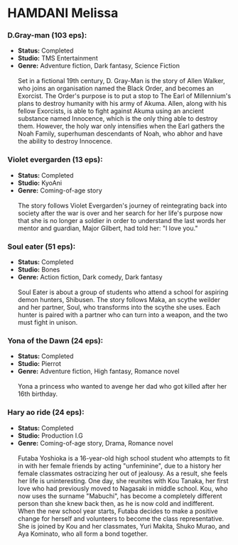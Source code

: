 # HAMDANI Melissa

### D.Gray-man (103 eps):  
* **Status:** Completed<br/> 
* **Studio:** TMS Entertainment <br/>
* **Genre:** Adventure fiction, Dark fantasy, Science Fiction <br/><br/> 
Set in a fictional 19th century, D. Gray-Man is the story of Allen Walker, who joins an organisation named the Black Order, and becomes an Exorcist. The Order's purpose is to put a stop to The Earl of Millennium's plans to destroy humanity with his army of Akuma.
Allen, along with his fellow Exorcists, is able to fight against Akuma using an ancient substance named Innocence, which is the only thing able to destroy them. However, the holy war only intensifies when the Earl gathers the Noah Family, superhuman descendants of Noah, who abhor and have the ability to destroy Innocence.

### Violet evergarden (13 eps):  
* **Status:** Completed<br/> 
* **Studio:** KyoAni <br/>
* **Genre:** Coming-of-age story <br/><br/> 
The story follows Violet Evergarden's journey of reintegrating back into society after the war is over and her search for her life's purpose now that she is no longer a soldier in order to understand the last words her mentor and guardian, Major Gilbert, had told her: "I love you."

### Soul eater (51 eps):  
* **Status:** Completed<br/> 
* **Studio:** Bones <br/>
* **Genre:** Action fiction, Dark comedy, Dark fantasy <br/><br/> 
Soul Eater is about a group of students who attend a school for aspiring demon hunters, Shibusen. The story follows Maka, an scythe weilder and her partner, Soul, who transforms into the scythe she uses. Each hunter is paired with a partner who can turn into a weapon, and the two must fight in unison.

### Yona of the Dawn (24 eps):  
* **Status:** Completed<br/> 
* **Studio:** Pierrot <br/>
* **Genre:** Adventure fiction, High fantasy, Romance novel <br/><br/> 
Yona a princess who wanted to avenge her dad who got killed after her 16th birthday.

### Hary ao ride (24 eps):  
* **Status:** Completed<br/> 
* **Studio:** Production I.G <br/>
* **Genre:** Coming-of-age story, Drama, Romance novel <br/><br/> 
Futaba Yoshioka is a 16-year-old high school student who attempts to fit in with her female friends by acting "unfeminine", due to a history her female classmates ostracizing her out of jealousy. As a result, she feels her life is uninteresting. One day, she reunites with Kou Tanaka, her first love who had previously moved to Nagasaki in middle school. Kou, who now uses the surname "Mabuchi", has become a completely different person than she knew back then, as he is now cold and indifferent. When the new school year starts, Futaba decides to make a positive change for herself and volunteers to become the class representative. She is joined by Kou and her classmates, Yuri Makita, Shuko Murao, and Aya Kominato, who all form a bond together.

